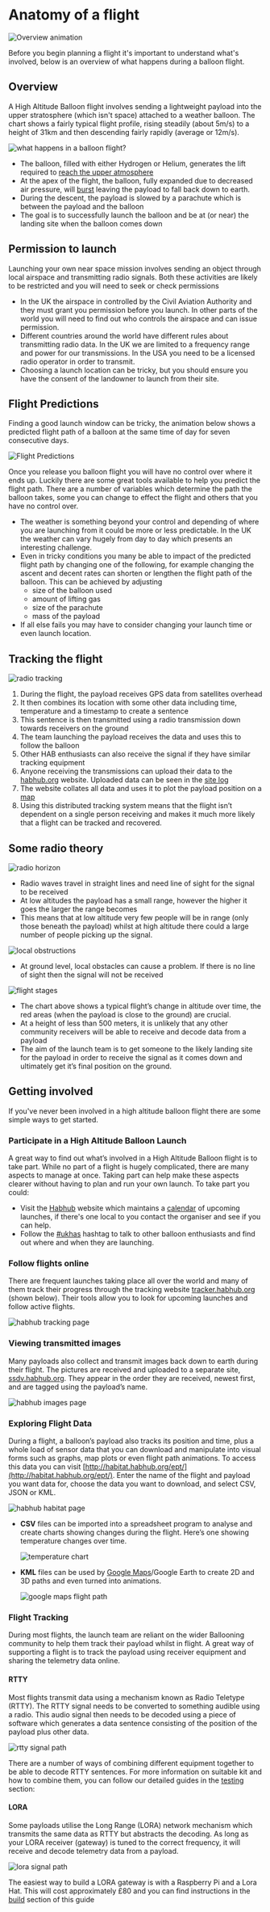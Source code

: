 # Anatomy of a flight

![Overview animation](1/overview.gif)

Before you begin planning a flight it's important to understand what's involved, below is an overview of what happens during a balloon flight.

## Overview
A High Altitude Balloon flight involves sending a lightweight payload into the upper stratosphere (which isn't space) attached to a weather balloon. The chart shows a fairly typical flight profile, rising steadily (about 5m/s) to a height of 31km and then descending fairly rapidly (average or 12m/s).

![what happens in a balloon flight?](1/flightgraph.png)

- The balloon, filled with either Hydrogen or Helium, generates the lift required to [reach the upper atmosphere](https://www.youtube.com/watch?v=_CPRcW4IwS0)
- At the apex of the flight, the balloon, fully expanded due to decreased air pressure, will [burst](https://www.youtube.com/watch?v=PfD309zhKi0) leaving the payload to fall back down to earth.
- During the descent, the payload is slowed by a parachute which is between the payload and the balloon
- The goal is to successfully launch the balloon and be at (or near) the landing site when the balloon comes down

## Permission to launch

Launching your own near space mission involves sending an object through local airspace and transmitting radio signals. Both these activities are likely to be restricted and you will need to seek or check permissions
- In the UK the airspace in controlled by the Civil Aviation Authority and they must grant you permission before you launch. In other parts of the world you will need to find out who controls the airspace and can issue permission.
- Different countries around the world have different rules about transmitting radio data. In the UK we are limited to a frequency range and power for our transmissions. In the USA you need to be a licensed radio operator in order to transmit.
- Choosing a launch location can be tricky, but you should ensure you have the consent of the landowner to launch from their site.

## Flight Predictions

Finding a good launch window can be tricky, the animation below shows a predicted flight path of a balloon at the same time of day for seven consecutive days.

![Flight Predictions](1/flight-path.gif)

Once you release you balloon flight you will have no control over where it ends up. Luckily there are some great tools available to help you predict the flight path.
There are a number of variables which determine the path the balloon takes, some you can change to effect the flight and others that you have no control over.
- The weather is something beyond your control and depending of where you are launching from it could be more or less predictable. In the UK the weather can vary hugely from day to day which presents an interesting challenge.
- Even in tricky conditions you many be able to impact of the predicted flight path by changing one of the following, for example changing the ascent and decent rates can shorten or lengthen the flight path of the balloon. This can be achieved by adjusting
  - size of the balloon used
  - amount of lifting gas
  - size of the parachute
  - mass of the payload
- If all else fails you may have to consider changing your launch time or even launch location.

## Tracking the flight

![radio tracking](1/tracking.gif)

1. During the flight, the payload receives GPS data from satellites overhead
1. It then combines its location with some other data including time, temperature and a timestamp to create a sentence
1. This sentence is then transmitted using a radio transmission down towards receivers on the ground
1. The team launching the payload receives the data and uses this to follow the balloon
1. Other HAB enthusiasts can also receive the signal if they have similar tracking equipment
1. Anyone receiving the transmissions can upload their data to the [habhub.org](habhub.org) website. Uploaded data can be seen in the [site log](habitat.habhub.org/logtail)
1. The website collates all data and uses it to plot the payload position on a [map](tracker.habhub.org)
1. Using this distributed tracking system means that the flight isn’t dependent on a single person receiving and makes it much more likely that a flight can be tracked and recovered.

## Some radio theory
![radio horizon](1/radiohorizon.JPG)

- Radio waves travel in straight lines and need line of sight for the signal to be received
- At low altitudes the payload has a small range, however the higher it goes the larger the range becomes
- This means that at low altitude very few people will be in range (only those beneath the payload) whilst at high altitude there could a large number of people picking up the signal.

![local obstructions](1/localobstructions.JPG)

- At ground level, local obstacles can cause a problem. If there is no line of sight then the signal will not be received

![flight stages](1/graphhighlight.png)

- The chart above shows a typical flight’s change in altitude over time, the red areas (when the payload is close to the ground) are crucial.
- At a height of less than 500 meters, it is unlikely that any other community receivers will be able to receive and decode data from a payload
- The aim of the launch team is to get someone to the likely landing site for the payload in order to receive the signal as it comes down and ultimately get it’s final position on the ground.

## Getting involved
If you've never been involved in a high altitude balloon flight there are some simple ways to get started.

### Participate in a High Altitude Balloon Launch

A great way to find out what’s involved in a High Altitude Balloon flight is to take part. While no part of a flight is hugely complicated, there are many aspects to manage at once. Taking part can help make these aspects clearer without having to plan and run your own launch. To take part you could:
  - Visit the [Habhub](http://habitat.habhub.org/) website which maintains a [calendar](http://habitat.habhub.org/calendar/) of upcoming launches, if there's one local to you contact the organiser and see if you can help.
  - Follow the [#ukhas](https://twitter.com/hashtag/ukhas) hashtag to talk to other balloon enthusiasts and find out where and when they are launching.

### Follow flights online

There are frequent launches taking place all over the world and many of them track their progress through the tracking website [tracker.habhub.org](https://tracker.habhub.org) (shown below). Their tools allow you to look for upcoming launches and follow active flights.

![habhub tracking page](1/habhubtracker.png)

### Viewing transmitted images

Many payloads also collect and transmit images back down to earth during their flight. The pictures are received and uploaded to a separate site, [ssdv.habhub.org](https://ssdv.habhub.org). They appear in the order they are received, newest first, and are tagged using the payload’s name.

![habhub images page](1/habhubssdv.png)

### Exploring Flight Data

During a flight, a balloon’s payload also tracks its position and time, plus a whole load of sensor data that you can download and manipulate into visual forms such as graphs, map plots or even flight path animations. To access this data you can visit [http://habitat.habhub.org/ept/](http://habitat.habhub.org/ept/). Enter the name of the flight and payload you want data for, choose the data you want to download, and select CSV, JSON or KML.

![habhub habitat page](1/habhubhabitat.png)

- **CSV** files can be imported into a spreadsheet program to analyse and create charts showing changes during the flight. Here’s one showing temperature changes over time.

  ![temperature chart](1/tempchart.png)

- **KML** files can be used by [Google Maps](https://www.google.com/maps/d/?hl=en&authuser=0&action=open)/Google Earth to create 2D and 3D paths and even turned into animations.

  ![google maps flight path](1/googlemapsflightpath.png)

### Flight Tracking

During most flights, the launch team are reliant on the wider Ballooning community to help them track their payload whilst in flight. A great way of supporting a flight is to track the payload using receiver equipment and sharing the telemetry data online.

#### RTTY

Most flights transmit data using a mechanism known as Radio Teletype (RTTY). The RTTY signal needs to be converted to something audible using a radio. This audio signal then needs to be decoded using a piece of software which generates a data sentence consisting of the position of the payload plus other data.

![rtty signal path](1/rttysequence.png)

There are a number of ways of combining different equipment together to be able to decode RTTY sentences. For more information on suitable kit and how to combine them, you can follow our detailed guides in the [testing](5-test.md) section:

#### LORA

Some payloads utilise the Long Range (LORA) network mechanism which transmits the same data as RTTY but abstracts the decoding. As long as your LORA receiver (gateway) is tuned to the correct frequency, it will receive and decode telemetry data from a payload.

![lora signal path](1/lorasequence.png)

The easiest way to build a LORA gateway is with a Raspberry Pi and a Lora Hat. This will cost approximately £80 and you can find instructions in the [build](4-build.md) section of this guide
